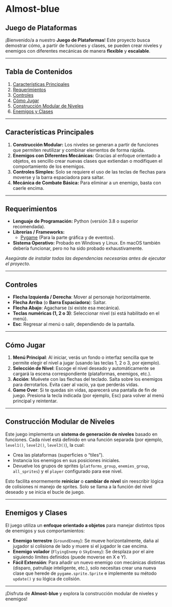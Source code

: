 # Almost-blue
## Juego de Plataformas 

¡Bienvenido/a a nuestro **Juego de Plataformas**! Este proyecto busca demostrar cómo, a partir de funciones y clases, se pueden crear niveles y enemigos con diferentes mecánicas de manera **flexible** y **escalable**.

---

## Tabla de Contenidos
1. [Características Principales](#características-principales)  
2. [Requerimientos](#requerimientos)  
3. [Controles](#controles)  
4. [Cómo Jugar](#cómo-jugar)  
5. [Construcción Modular de Niveles](#construcción-modular-de-niveles)  
6. [Enemigos y Clases](#enemigos-y-clases)  

---

## Características Principales

1. **Construcción Modular:** Los niveles se generan a partir de funciones que permiten reutilizar y combinar elementos de forma rápida.  
2. **Enemigos con Diferentes Mecánicas:** Gracias al enfoque orientado a objetos, es sencillo crear nuevas clases que extiendan o modifiquen el comportamiento de los enemigos.  
3. **Controles Simples:** Solo se requiere el uso de las teclas de flechas para moverse y la barra espaciadora para saltar.  
4. **Mecánica de Combate Básica:** Para eliminar a un enemigo, basta con caerle encima.

---

## Requerimientos

- **Lenguaje de Programación:** Python (versión 3.8 o superior recomendada).  
- **Librerías / Frameworks:**  
  - [Pygame](https://www.pygame.org/news) (Para la parte gráfica y de eventos).  
- **Sistema Operativo:** Probado en Windows y Linux. En macOS también debería funcionar, pero no ha sido probado exhaustivamente.

*Asegúrate de instalar todas las dependencias necesarias antes de ejecutar el proyecto.*

---

## Controles

- **Flecha Izquierda / Derecha**: Mover al personaje horizontalmente.  
- **Flecha Arriba** (o **Barra Espaciadora**): Saltar.  
- **Flecha Abajo**: Agacharse (si existe esa mecánica).  
- **Teclas numéricas (1, 2 o 3)**: Seleccionar nivel (si está habilitado en el menú).  
- **Esc**: Regresar al menú o salir, dependiendo de la pantalla.

---

## Cómo Jugar

1. **Menú Principal**: Al iniciar, verás un fondo o interfaz sencilla que te permite elegir el nivel a jugar (usando las teclas 1, 2 o 3, por ejemplo).  
2. **Selección de Nivel**: Escoge el nivel deseado y automáticamente se cargará la escena correspondiente (plataformas, enemigos, etc.).  
3. **Acción**: Muévete con las flechas del teclado. Salta sobre los enemigos para derrotarlos. Evita caer al vacío, ya que perderás vidas.  
4. **Game Over**: Si te quedas sin vidas, aparecerá una pantalla de fin de juego. Presiona la tecla indicada (por ejemplo, Esc) para volver al menú principal y reintentar.

---

## Construcción Modular de Niveles

Este juego implementa un **sistema de generación de niveles** basado en funciones. Cada nivel está definido en una función separada (por ejemplo, `level1()`, `level2()`, `level3()`), la cual:
- Crea las plataformas (superficies o “tiles”).  
- Instancia los enemigos en sus posiciones iniciales.  
- Devuelve los grupos de sprites (`platforms_group`, `enemies_group`, `all_sprites`) y el `player` configurado para ese nivel.

Esto facilita enormemente **reiniciar** o **cambiar de nivel** sin reescribir lógica de colisiones ni manejo de sprites. Solo se llama a la función del nivel deseado y se inicia el bucle de juego.

---

## Enemigos y Clases

El juego utiliza un **enfoque orientado a objetos** para manejar distintos tipos de enemigos y sus comportamientos:
- **Enemigo terrestre** (`GroundEnemy`): Se mueve horizontalmente, daña al jugador si colisiona de lado y muere si el jugador le cae encima.  
- **Enemigo volador** (`FlyingEnemy` o `SkyEnemy`): Se desplaza por el aire siguiendo límites definidos (puede moverse en X e Y).  
- **Fácil Extensión**: Para añadir un nuevo enemigo con mecánicas distintas (disparo, patrullaje inteligente, etc.), solo necesitas crear una nueva clase que herede de `pygame.sprite.Sprite` e implemente su método `update()` y su lógica de colisión.

---

¡Disfruta de **Almost-blue** y explora la construcción modular de niveles y enemigos!  
